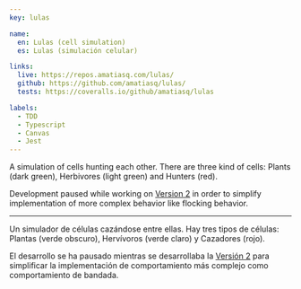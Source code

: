 ```yaml
---
key: lulas

name:
  en: Lulas (cell simulation)
  es: Lulas (simulación celular)

links:
  live: https://repos.amatiasq.com/lulas/
  github: https://github.com/amatiasq/lulas/
  tests: https://coveralls.io/github/amatiasq/lulas

labels:
  - TDD
  - Typescript
  - Canvas
  - Jest
---
```


A simulation of cells hunting each other. There are three kind of cells: Plants (dark green), Herbivores (light green) and Hunters (red).

Development paused while working on [Version 2](https://amatiasq.github.io/lulas) in order to simplify implementation of more complex
behavior like flocking behavior.

---

Un simulador de células cazándose entre ellas. Hay tres tipos de células: Plantas (verde obscuro), Hervívoros (verde claro) y Cazadores (rojo).

El desarrollo se ha pausado mientras se desarrollaba la [Versión 2](https://amatiasq.github.io/lulas) para simplificar la implementación de comportamiento más complejo como comportamiento de bandada.
